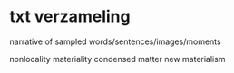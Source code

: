 # txt verzameling
narrative of sampled words/sentences/images/moments

nonlocality
materiality
condensed matter
new materialism
